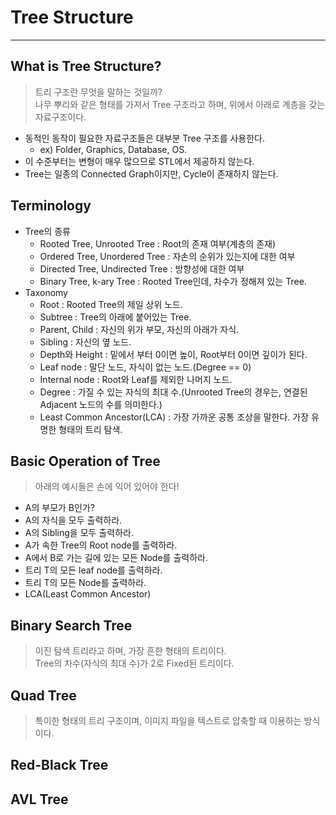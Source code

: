 # Tree Structure
---
## What is Tree Structure?
> 트리 구조란 무엇을 말하는 것일까?  
> 나무 뿌리와 같은 형태를 가져서 Tree 구조라고 하며, 위에서 아래로 계층을 갖는 자료구조이다.  
- 동적인 동작이 필요한 자료구조들은 대부분 Tree 구조를 사용한다.
  - ex) Folder, Graphics, Database, OS.
- 이 수준부터는 변형이 매우 많으므로 STL에서 제공하지 않는다.
- Tree는 일종의 Connected Graph이지만, Cycle이 존재하지 않는다.

## Terminology
- Tree의 종류
  - Rooted Tree, Unrooted Tree : Root의 존재 여부(계층의 존재)
  - Ordered Tree, Unordered Tree : 자손의 순위가 있는지에 대한 여부
  - Directed Tree, Undirected Tree : 방향성에 대한 여부
  - Binary Tree, k-ary Tree : Rooted Tree인데, 차수가 정해져 있는 Tree.
- Taxonomy
  - Root : Rooted Tree의 제일 상위 노드.
  - Subtree : Tree의 아래에 붙어있는 Tree.
  - Parent, Child : 자신의 위가 부모, 자신의 아래가 자식.
  - Sibling : 자신의 옆 노드.
  - Depth와 Height : 밑에서 부터 0이면 높이, Root부터 0이면 깊이가 된다.
  - Leaf node : 말단 노드, 자식이 없는 노드.(Degree == 0)
  - Internal node : Root와 Leaf를 제외한 나머지 노드.
  - Degree : 가질 수 있는 자식의 최대 수.(Unrooted Tree의 경우는, 연결된 Adjacent 노드의 수를 의미한다.)
  - Least Common Ancestor(LCA) : 가장 가까운 공통 조상을 말한다. 가장 유명한 형태의 트리 탐색.

## Basic Operation of Tree
> 아래의 예시들은 손에 익어 있어야 한다!  
- A의 부모가 B인가?
- A의 자식을 모두 출력하라.
- A의 Sibling을 모두 출력하라.
- A가 속한 Tree의 Root node를 출력하라.
- A에서 B로 가는 길에 있는 모든 Node를 출력하라.
- 트리 T의 모든 leaf node를 출력하라.
- 트리 T의 모든 Node를 출력하라.
- LCA(Least Common Ancestor)

## Binary Search Tree
> 이진 탐색 트리라고 하며, 가장 흔한 형태의 트리이다.  
> Tree의 차수(자식의 최대 수)가 2로 Fixed된 트리이다.  

## Quad Tree  
> 특이한 형태의 트리 구조이며, 이미지 파일을 텍스트로 압축할 때 이용하는 방식이다.  
## Red-Black Tree
## AVL Tree

